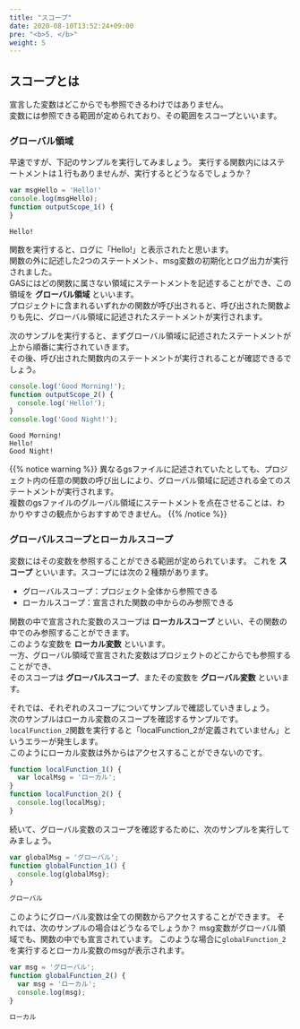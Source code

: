 ```yaml
---
title: "スコープ"
date: 2020-08-10T13:52:24+09:00
pre: "<b>5. </b>"
weight: 5
---
```

## スコープとは
宣言した変数はどこからでも参照できるわけではありません。  
変数には参照できる範囲が定められており、その範囲をスコープといいます。  


### グローバル領域
早速ですが、下記のサンプルを実行してみましょう。
実行する関数内にはステートメントは１行もありませんが、実行するとどうなるでしょうか？
```js
var msgHello = 'Hello!'
console.log(msgHello);
function outputScope_1() {
}
```
```
Hello!
```
関数を実行すると、ログに「Hello!」と表示されたと思います。  
関数の外に記述した2つのステートメント、msg変数の初期化とログ出力が実行されました。  
GASにはどの関数に属さない領域にステートメントを記述することができ、この領域を **グローバル領域** といいます。  
プロジェクトに含まれるいずれかの関数が呼び出されると、呼び出された関数よりも先に、グローバル領域に記述されたステートメントが実行されます。

次のサンプルを実行すると、まずグローバル領域に記述されたステートメントが上から順番に実行されていきます。  
その後、呼び出された関数内のステートメントが実行されることが確認できるでしょう。
```js
console.log('Good Morning!');
function outputScope_2() {
  console.log('Hello!');
}
console.log('Good Night!');
```
```
Good Morning!
Hello!
Good Night!
```
{{% notice warning %}}
異なるgsファイルに記述されていたとしても、プロジェクト内の任意の関数の呼び出しにより、グローバル領域に記述される全てのステートメントが実行されます。  
複数のgsファイルのグルーバル領域にステートメントを点在させることは、わかりやすさの観点からおすすめできません。
{{% /notice %}}

### グローバルスコープとローカルスコープ
変数にはその変数を参照することができる範囲が定められています。
これを **スコープ** といいます。スコープには次の２種類があります。
- グローバルスコープ：プロジェクト全体から参照できる
- ローカルスコープ：宣言された関数の中からのみ参照できる

関数の中で宣言された変数のスコープは **ローカルスコープ** といい、その関数の中でのみ参照することができます。  
このような変数を **ローカル変数** といいます。  
一方、グローバル領域で宣言された変数はプロジェクトのどこからでも参照することができ、  
そのスコープは **グローバルスコープ**、またその変数を **グローバル変数** といいます。

それでは、それぞれのスコープについてサンプルで確認していきましょう。  
次のサンプルはローカル変数のスコープを確認するサンプルです。  
`localFunction_2`関数を実行すると「localFunction_2が定義されていません」というエラーが発生します。  
このようにローカル変数は外からはアクセスすることができないのです。
```js
function localFunction_1() {
  var localMsg = 'ローカル';
}
function localFunction_2() {
  console.log(localMsg);
}
```
続いて、グローバル変数のスコープを確認するために、次のサンプルを実行してみましょう。
```js
var globalMsg = 'グローバル';
function globalFunction_1() {
  console.log(globalMsg);
}
```
```js
グローバル
```
このようにグローバル変数は全ての関数からアクセスすることができます。
それでは、次のサンプルの場合はどうなるでしょうか？
msg変数がグローバル領域でも、関数の中でも宣言されています。
このような場合に`globalFunction_2`を実行するとローカル変数のmsgが表示されます。
```js
var msg = 'グローバル';
function globalFunction_2() {
  var msg = 'ローカル';
  console.log(msg);
}
```
```js
ローカル
```
